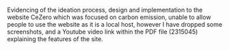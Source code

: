 Evidencing of the ideation process, design and implementation to the website CeZero which was focused on carbon emission, unable to allow people to use the website as it is a local host, however I have dropped some screenshots, and a Youtube video link within the PDF file (2315045) explaining the features of the site.
